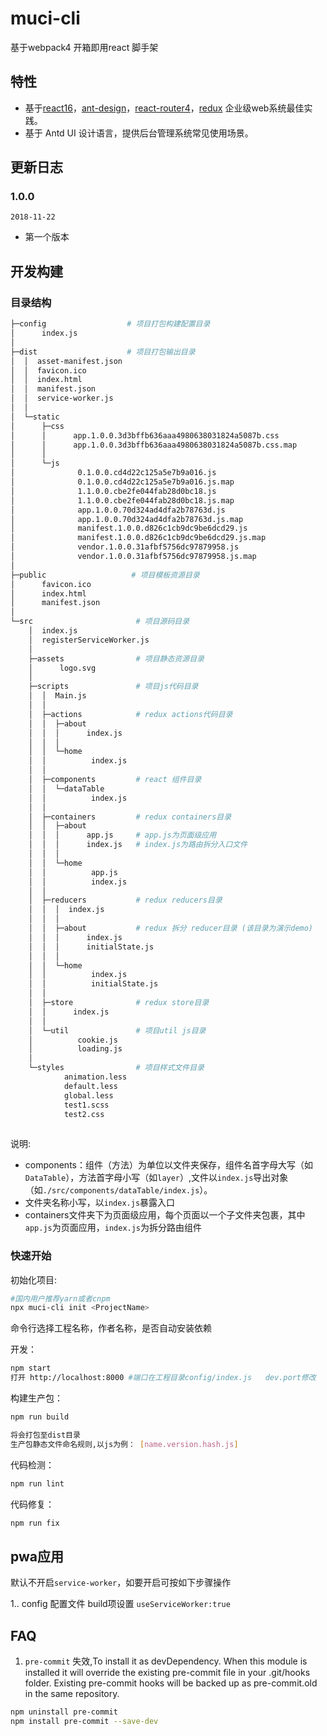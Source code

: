 # muci-cli

基于webpack4 开箱即用react 脚手架

## 特性

* 基于[react16](https://github.com/facebook/react)，[ant-design](https://github.com/ant-design/ant-design)，[react-router4](https://reacttraining.com/react-router/web/example/basic)，[redux](https://redux.js.org/) 企业级web系统最佳实践。
* 基于 Antd UI 设计语言，提供后台管理系统常见使用场景。


## 更新日志

### 1.0.0

`2018-11-22`

* 第一个版本


## 开发构建

### 目录结构

```bash
├─config                  # 项目打包构建配置目录
│      index.js
│      
├─dist                    # 项目打包输出目录
│  │  asset-manifest.json
│  │  favicon.ico
│  │  index.html
│  │  manifest.json
│  │  service-worker.js
│  │  
│  └─static
│      ├─css
│      │      app.1.0.0.3d3bffb636aaa4980638031824a5087b.css
│      │      app.1.0.0.3d3bffb636aaa4980638031824a5087b.css.map
│      │      
│      └─js
│              0.1.0.0.cd4d22c125a5e7b9a016.js
│              0.1.0.0.cd4d22c125a5e7b9a016.js.map
│              1.1.0.0.cbe2fe044fab28d0bc18.js
│              1.1.0.0.cbe2fe044fab28d0bc18.js.map
│              app.1.0.0.70d324ad4dfa2b78763d.js
│              app.1.0.0.70d324ad4dfa2b78763d.js.map
│              manifest.1.0.0.d826c1cb9dc9be6dcd29.js
│              manifest.1.0.0.d826c1cb9dc9be6dcd29.js.map
│              vendor.1.0.0.31afbf5756dc97879958.js
│              vendor.1.0.0.31afbf5756dc97879958.js.map
│              
├─public                   # 项目模板资源目录
│      favicon.ico
│      index.html
│      manifest.json
│      
└─src                       # 项目源码目录
    │  index.js
    │  registerServiceWorker.js
    │  
    ├─assets                # 项目静态资源目录
    │      logo.svg
    │      
    ├─scripts               # 项目js代码目录
    │  │  Main.js
    │  │  
    │  ├─actions            # redux actions代码目录
    │  │  ├─about
    │  │  │      index.js
    │  │  │      
    │  │  └─home
    │  │          index.js
    │  │          
    │  ├─components         # react 组件目录
    │  │  └─dataTable
    │  │          index.js
    │  │          
    │  ├─containers         # redux containers目录
    │  │  ├─about
    │  │  │      app.js     # app.js为页面级应用
    │  │  │      index.js   # index.js为路由拆分入口文件
    │  │  │      
    │  │  └─home
    │  │          app.js
    │  │          index.js
    │  │          
    │  ├─reducers           # redux reducers目录
    │  │  │  index.js
    │  │  │  
    │  │  ├─about           # redux 拆分 reducer目录 (该目录为演示demo)
    │  │  │      index.js
    │  │  │      initialState.js
    │  │  │      
    │  │  └─home
    │  │          index.js
    │  │          initialState.js
    │  │          
    │  ├─store              # redux store目录
    │  │      index.js
    │  │      
    │  └─util               # 项目util js目录
    │          cookie.js
    │          loading.js
    │          
    └─styles                # 项目样式文件目录
            animation.less
            default.less
            global.less
            test1.scss
            test2.css
         
```

说明:

* components：组件（方法）为单位以文件夹保存，组件名首字母大写（如`DataTable`），方法首字母小写（如`layer`）,文件以`index.js`导出对象（如`./src/components/dataTable/index.js`）。
* 文件夹名称小写，以`index.js`暴露入口
* containers文件夹下为页面级应用，每个页面以一个子文件夹包裹，其中`app.js`为页面应用，`index.js`为拆分路由组件

### 快速开始


初始化项目:

```bash
#国内用户推荐yarn或者cnpm
npx muci-cli init <ProjectName> 
```
命令行选择工程名称，作者名称，是否自动安装依赖

开发：

```bash
npm start
打开 http://localhost:8000 #端口在工程目录config/index.js   dev.port修改
```



构建生产包：


```bash
npm run build

将会打包至dist目录 
生产包静态文件命名规则,以js为例： [name.version.hash.js]

```

代码检测：

```bash
npm run lint
```

代码修复：

```bash
npm run fix
```

## pwa应用

默认不开启`service-worker`，如要开启可按如下步骤操作

1.. config 配置文件 build项设置 `useServiceWorker:true`

## FAQ

1. `pre-commit` 失效,To install it as devDependency. When this module is installed it will override the existing pre-commit file in your .git/hooks folder. Existing pre-commit hooks will be backed up as pre-commit.old in the same repository.
```bash
npm uninstall pre-commit
npm install pre-commit --save-dev
```





